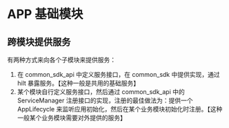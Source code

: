 # APP 基础模块

## 跨模块提供服务

有两种方式来向各个子模块来提供服务：

1. 在 common_sdk_api 中定义服务接口，在 common_sdk 中提供实现，通过 hilt 暴露服务。【这种一般是共用的基础服务】
2. 某个模块自行定义服务接口，然后通过 common_sdk_api 中的 ServiceManager 注册接口的实现，注册的最佳做法为：提供一个 AppLifecycle
   来监听应用初始化，然后在某个业务模块初始化时注册。【这种一般某个业务模块需要对外提供的服务】
